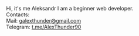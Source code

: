 Hi, it's me Aleksandr
I am a beginner web developer.  
Contacts:  
Mail: [galexthunder@gmail.com](mailto:http://galexthunder@gmail.com/ "Send mail to")  
Telegram: [t.me/AlexThunder90](http://t.me/AlexThunder90/ "telegram")
